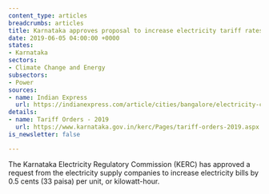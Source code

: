 ```yaml
---
content_type: articles
breadcrumbs: articles
title: Karnataka approves proposal to increase electricity tariff rates
date: 2019-06-05 04:00:00 +0000
states:
- Karnataka
sectors:
- Climate Change and Energy
subsectors:
- Power
sources:
- name: Indian Express
  url: https://indianexpress.com/article/cities/bangalore/electricity-charges-hiked-domestic-commercial-bescom-karnataka-5757687/
details:
- name: Tariff Orders - 2019
  url: https://www.karnataka.gov.in/kerc/Pages/tariff-orders-2019.aspx
is_newsletter: false

---
```

The Karnataka Electricity Regulatory Commission (KERC) has approved a request from the electricity supply companies to increase electricity bills by 0.5 cents (33 paisa) per unit, or kilowatt-hour.
